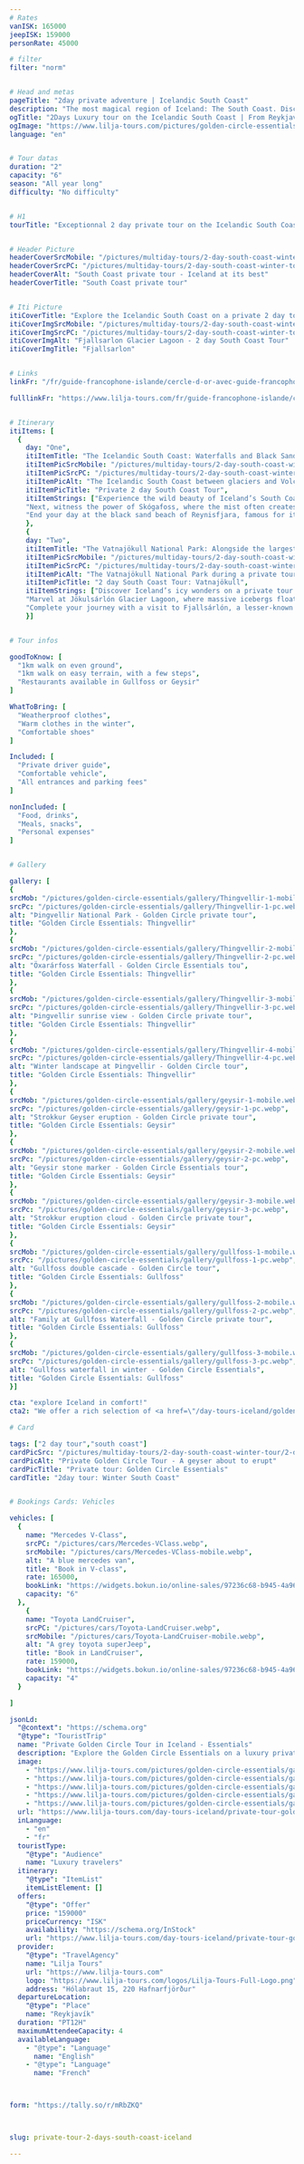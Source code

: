 ```yaml
---
# Rates
vanISK: 165000
jeepISK: 159000
personRate: 45000

# filter
filter: "norm"


# Head and metas
pageTitle: "2day private adventure | Icelandic South Coast"
description: "The most magical region of Iceland: The South Coast. Discover it with a high-end private tour. Ask us for a quote!"
ogTitle: "2Days Luxury tour on the Icelandic South Coast | From Reykjavík to Diamond Beach"
ogImage: "https://www.lilja-tours.com/pictures/golden-circle-essentials/card/golden-circle-essentials-card.webp"
language: "en"


# Tour datas
duration: "2"
capacity: "6"
season: "All year long"
difficulty: "No difficulty"


# H1
tourTitle: "Exceptionnal 2 day private tour on the Icelandic South Coast"


# Header Picture
headerCoverSrcMobile: "/pictures/multiday-tours/2-day-south-coast-winter-tour/headers/2-day-winter-south-coast-adventure-mobile.webp"
headerCoverSrcPC: "/pictures/multiday-tours/2-day-south-coast-winter-tour/headers/2-day-winter-south-coast-adventure-pc.webp"
headerCoverAlt: "South Coast private tour - Iceland at its best"
headerCoverTitle: "South Coast private tour"


# Iti Picture
itiCoverTitle: "Explore the Icelandic South Coast on a private 2 day tour along the Icelandic South Coast. Between glaciers and volcanos, from the beautiful Seljalandsfoss waterfall to the astonishing Fellsfjara, most commonly known as Diamond Beach."
itiCoverImgSrcMobile: "/pictures/multiday-tours/2-day-south-coast-winter-tour/itiTitle/glacier-lagoon-mobile.webp"
itiCoverImgSrcPC: "/pictures/multiday-tours/2-day-south-coast-winter-tour/itiTitle/glacier-lagoon-pc.webp"
itiCoverImgAlt: "Fjallsarlon Glacier Lagoon - 2 day South Coast Tour"
itiCoverImgTitle: "Fjallsarlon"


# Links
linkFr: "/fr/guide-francophone-islande/cercle-d-or-avec-guide-francophone-essentiels"

fulllinkFr: "https://www.lilja-tours.com/fr/guide-francophone-islande/cercle-d-or-avec-guide-francophone-essentiels"


# Itinerary
itiItems: [
  { 
    day: "One",
    itiItemTitle: "The Icelandic South Coast: Waterfalls and Black Sand Beaches",
    itiItemPicSrcMobile: "/pictures/multiday-tours/2-day-south-coast-winter-tour/itinerary/first-day-south-coast-mobile.webp",
    itiItemPicSrcPC: "/pictures/multiday-tours/2-day-south-coast-winter-tour/itinerary/first-day-south-coast-pc.webp",
    itiItemPicAlt: "The Icelandic South Coast between glaciers and Volcanoes",
    itiItemPicTitle: "Private 2 day South Coast Tour",
    itiItemStrings: ["Experience the wild beauty of Iceland’s South Coast on a private tour that blends comfort and adventure. Start your journey with a walk behind the magical Seljalandsfoss waterfall and take in the charm of the countryside as you travel in a premium vehicle.",
    "Next, witness the power of Skógafoss, where the mist often creates vivid rainbows. Continue to Sólheimajökull glacier for stunning views of crevasses and ice formations—a striking reminder of Iceland’s natural wonders.",
    "End your day at the black sand beach of Reynisfjara, famous for its basalt columns and roaring waves. With a private guide and flexible itinerary, this South Coast tour offers an unforgettable luxury experience."]
    },
    {
    day: "Two",
    itiItemTitle: "The Vatnajökull National Park: Alongside the largest glacier in Europe",
    itiItemPicSrcMobile: "/pictures/multiday-tours/2-day-south-coast-winter-tour/itinerary/second-day-vatnajokull-mobile.webp",
    itiItemPicSrcPC: "/pictures/multiday-tours/2-day-south-coast-winter-tour/itinerary/second-day-vatnajokull-pc.webp",
    itiItemPicAlt: "The Vatnajökull National Park during a private tour",
    itiItemPicTitle: "2 day South Coast Tour: Vatnajökull",
    itiItemStrings: ["Discover Iceland’s icy wonders on a private tour along the edge of Vatnajökull, Europe’s largest glacier. Travel in comfort as you explore the dramatic landscapes shaped by ancient ice and volcanic forces.",
    "Marvel at Jökulsárlón Glacier Lagoon, where massive icebergs float peacefully in a sapphire-blue lake. Just across the road, stroll Fellsfjara (also known as Diamond Beach) where glistening ice shards scatter across the black sand.",
    "Complete your journey with a visit to Fjallsárlón, a lesser-known glacier lagoon offering serene views and fewer crowds. With a personal guide, this luxury tour offers an unforgettable glimpse into Iceland’s frozen beauty."]
    }]


# Tour infos

goodToKnow: [
  "1km walk on even ground", 
  "1km walk on easy terrain, with a few steps", 
  "Restaurants available in Gullfoss or Geysir"
]

WhatToBring: [
  "Weatherproof clothes", 
  "Warm clothes in the winter", 
  "Comfortable shoes"
]

Included: [
  "Private driver guide",
  "Comfortable vehicle",
  "All entrances and parking fees"
]

nonIncluded: [
  "Food, drinks", 
  "Meals, snacks", 
  "Personal expenses"
]


# Gallery

gallery: [
{
srcMob: "/pictures/golden-circle-essentials/gallery/Thingvellir-1-mobile.webp",
srcPc: "/pictures/golden-circle-essentials/gallery/Thingvellir-1-pc.webp",
alt: "Þingvellir National Park - Golden Circle private tour",
title: "Golden Circle Essentials: Thingvellir"
},    
{
srcMob: "/pictures/golden-circle-essentials/gallery/Thingvellir-2-mobile.webp",
srcPc: "/pictures/golden-circle-essentials/gallery/Thingvellir-2-pc.webp",
alt: "Öxarárfoss Waterfall - Golden Circle Essentials tou",
title: "Golden Circle Essentials: Thingvellir"
},    
{
srcMob: "/pictures/golden-circle-essentials/gallery/Thingvellir-3-mobile.webp",
srcPc: "/pictures/golden-circle-essentials/gallery/Thingvellir-3-pc.webp",
alt: "Þingvellir sunrise view - Golden Circle private tour",
title: "Golden Circle Essentials: Thingvellir"
},  
{
srcMob: "/pictures/golden-circle-essentials/gallery/Thingvellir-4-mobile.webp",
srcPc: "/pictures/golden-circle-essentials/gallery/Thingvellir-4-pc.webp",
alt: "Winter landscape at Þingvellir - Golden Circle tour",
title: "Golden Circle Essentials: Thingvellir"
},  
{
srcMob: "/pictures/golden-circle-essentials/gallery/geysir-1-mobile.webp",
srcPc: "/pictures/golden-circle-essentials/gallery/geysir-1-pc.webp",
alt: "Strokkur Geyser eruption - Golden Circle private tour",
title: "Golden Circle Essentials: Geysir"
},   
{
srcMob: "/pictures/golden-circle-essentials/gallery/geysir-2-mobile.webp",
srcPc: "/pictures/golden-circle-essentials/gallery/geysir-2-pc.webp",
alt: "Geysir stone marker - Golden Circle Essentials tour",
title: "Golden Circle Essentials: Geysir"
},    
{
srcMob: "/pictures/golden-circle-essentials/gallery/geysir-3-mobile.webp",
srcPc: "/pictures/golden-circle-essentials/gallery/geysir-3-pc.webp",
alt: "Strokkur eruption cloud - Golden Circle private tour",
title: "Golden Circle Essentials: Geysir"
},  
{
srcMob: "/pictures/golden-circle-essentials/gallery/gullfoss-1-mobile.webp",
srcPc: "/pictures/golden-circle-essentials/gallery/gullfoss-1-pc.webp",
alt: "Gullfoss double cascade - Golden Circle tour",
title: "Golden Circle Essentials: Gullfoss"
},  
{
srcMob: "/pictures/golden-circle-essentials/gallery/gullfoss-2-mobile.webp",
srcPc: "/pictures/golden-circle-essentials/gallery/gullfoss-2-pc.webp",
alt: "Family at Gullfoss Waterfall - Golden Circle private tour",
title: "Golden Circle Essentials: Gullfoss"
},  
{
srcMob: "/pictures/golden-circle-essentials/gallery/gullfoss-3-mobile.webp",
srcPc: "/pictures/golden-circle-essentials/gallery/gullfoss-3-pc.webp",
alt: "Gullfoss waterfall in winter - Golden Circle Essentials",
title: "Golden Circle Essentials: Gullfoss"
}]

cta: "explore Iceland in comfort!"
cta2: "We offer a rich selection of <a href=\"/day-tours-iceland/golden-circle/\" title= \"Our Golden Circle Tours\">Golden Circle Private Tours</a> and <a href=\"/day-tours-iceland/sightseeing/\" title= \"Our Sightseeing Tours\">Private Sightseeing Tours</a>. Do not hesitate to have a look!"

# Card

tags: ["2 day tour","south coast"]
cardPicSrc: "/pictures/multiday-tours/2-day-south-coast-winter-tour/2-day-winter-south-coast-iceland-card.webp"
cardPicAlt: "Private Golden Circle Tour - A geyser about to erupt"
cardPicTitle: "Private tour: Golden Circle Essentials"
cardTitle: "2day tour: Winter South Coast"


# Bookings Cards: Vehicles

vehicles: [
  {
    name: "Mercedes V-Class",
    srcPC: "/pictures/cars/Mercedes-VClass.webp",
    srcMobile: "/pictures/cars/Mercedes-VClass-mobile.webp",
    alt: "A blue mercedes van",
    title: "Book in V-class",
    rate: 165000,
    bookLink: "https://widgets.bokun.io/online-sales/97236c68-b945-4a96-8587-660bdc4c45fd/experience-calendar/753710",
    capacity: "6"
  },
    {
    name: "Toyota LandCruiser",
    srcPC: "/pictures/cars/Toyota-LandCruiser.webp",
    srcMobile: "/pictures/cars/Toyota-LandCruiser-mobile.webp",
    alt: "A grey toyota superJeep",
    title: "Book in LandCruiser",
    rate: 159000,
    bookLink: "https://widgets.bokun.io/online-sales/97236c68-b945-4a96-8587-660bdc4c45fd/experience-calendar/753711",
    capacity: "4"
  }

]

jsonLd:
  "@context": "https://schema.org"
  "@type": "TouristTrip"
  name: "Private Golden Circle Tour in Iceland - Essentials"
  description: "Explore the Golden Circle Essentials on a luxury private tour with Lilja Tours. Visit Þingvellir National Park, Geysir, and Gullfoss with expert guidance and personalized service. Discover Iceland's most iconic landmarks on a memorable day tour."
  image:
    - "https://www.lilja-tours.com/pictures/golden-circle-essentials/gallery/Thingvellir-4-pc.webp"
    - "https://www.lilja-tours.com/pictures/golden-circle-essentials/gallery/Thingvellir-3-pc.webp"
    - "https://www.lilja-tours.com/pictures/golden-circle-essentials/gallery/Thingvellir-2-pc.webp"
    - "https://www.lilja-tours.com/pictures/golden-circle-essentials/gallery/gullfoss-1-pc.webp"
    - "https://www.lilja-tours.com/pictures/golden-circle-essentials/gallery/geysir-1-pc.webp"
  url: "https://www.lilja-tours.com/day-tours-iceland/private-tour-golden-circle-essentials-iceland/"
  inLanguage:
    - "en"
    - "fr"
  touristType:
    "@type": "Audience"
    name: "Luxury travelers"
  itinerary:
    "@type": "ItemList"
    itemListElement: []
  offers:
    "@type": "Offer"
    price: "159000"
    priceCurrency: "ISK"
    availability: "https://schema.org/InStock"
    url: "https://www.lilja-tours.com/day-tours-iceland/private-tour-golden-circle-essentials-iceland/"
  provider:
    "@type": "TravelAgency"
    name: "Lilja Tours"
    url: "https://www.lilja-tours.com"
    logo: "https://www.lilja-tours.com/logos/Lilja-Tours-Full-Logo.png"
    address: "Hólabraut 15, 220 Hafnarfjörður"
  departureLocation:
    "@type": "Place"
    name: "Reykjavík"
  duration: "PT12H"
  maximumAttendeeCapacity: 4
  availableLanguage:
    - "@type": "Language"
      name: "English"
    - "@type": "Language"
      name: "French"



form: "https://tally.so/r/mRbZKQ"



slug: private-tour-2-days-south-coast-iceland

---
```

